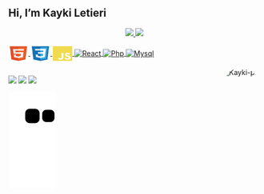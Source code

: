 ## Hi, I’m Kayki Letieri

<!--Dados sobre mim-->
<div align="center">
  <a href="https://github.com/kaykiletieri">
  <img height="180em" src="https://github-readme-stats.vercel.app/api?username=kaykiletieri&show_icons=true&theme=dracula&include_all_commits=true&count_private=true"/>
  <img height="180em" src="https://github-readme-stats.vercel.app/api/top-langs/?username=kaykiletieri&layout=compact&langs_count=7&theme=dracula"/>
</div>

<div style="display: inline">
  <br>
  
  <!--Icones das linguagens utilizadas-->
  <img align="center" alt="HTML" height="30" width="40" src="https://raw.githubusercontent.com/devicons/devicon/master/icons/html5/html5-original.svg">
  <img align="center" alt="CSS" height="30" width="40" src="https://raw.githubusercontent.com/devicons/devicon/master/icons/css3/css3-original.svg">
  <img align="center" alt="Js" height="30" width="40" src="https://raw.githubusercontent.com/devicons/devicon/master/icons/javascript/javascript-plain.svg">
  <img align="center" alt="React" height="30" width="40" src="https://cdn.jsdelivr.net/gh/devicons/devicon/icons/react/react-original.svg" />
  <img align="center" alt="Php" height="30" width="40" src="https://cdn.jsdelivr.net/gh/devicons/devicon/icons/php/php-plain.svg" />
  <img align="center" alt="Mysql" height="30" width="40" src="https://cdn.jsdelivr.net/gh/devicons/devicon/icons/mysql/mysql-original.svg" />  
  
   <!--É o coringão!-->
  <img align="right" alt="Kayki-pic" height="150" style="border-radius:50px;pointer-events: none;"
   src="https://logodetimes.com/times/corinthians/logo-do-corinthians-512.png?width=473&height=473">
</div>

 ## 
  
 <!--Meus commits-->
 <div> 
  
  <a href = "mailto:kaykiletieri37@gmail.com"><img src="https://img.shields.io/badge/-Gmail-%23333?style=for-the-badge&logo=gmail&logoColor=white" target="_blank"></a>
  <a href="https://www.linkedin.com/in/kayki-letieri-56924022b" target="_blank"><img src="https://img.shields.io/badge/-LinkedIn-%230077B5?style=for-the-badge&logo=linkedin&logoColor=white" target="_blank"></a>
   <a href="https://instagram.com/kaykiletieri" target="_blank"><img src="https://img.shields.io/badge/-Instagram-%23E4405F?style=for-the-badge&logo=instagram&logoColor=white" target="_blank"></a>
   
<!--Animação da cobrinha-->
  ![Snake animation](https://github.com/kaykiletieri/kaykiletieri/blob/output/github-contribution-grid-snake.svg)

</div>
